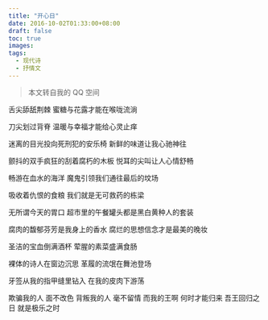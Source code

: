 ```yaml
---
title: "开心日"
date: 2016-10-02T01:33:00+08:00
draft: false
toc: true
images:
tags: 
  - 现代诗
  - 抒情文
---
```


> 本文转自我的 QQ 空间

舌尖舔舐荆棘
蜜糖与花露才能在喉咙流淌

刀尖划过背脊
温暖与幸福才能给心灵止痒

迷离的目光投向死刑犯的安乐椅
新鲜的味道让我心驰神往

颤抖的双手疯狂的刮着腐朽的木板
悦耳的尖叫让人心情舒畅

畅游在血水的海洋
魔鬼引领我们通往最后的坟场

吸收着仇恨的食粮
我们就是无可救药的栋梁

无所谓今天的胃口
超市里的午餐罐头都是黑白黄种人的套装

腐肉的馥郁芬芳是我身上的香水
腐烂的思想信念才是最美的晚妆

圣洁的宝血倒满酒杯
荤腥的素菜盛满食肠

裸体的诗人在窗边沉思
革履的流氓在舞池登场

牙签从我的指甲缝里钻入
在我的皮肉下游荡

欺骗我的人
面不改色
背叛我的人
毫不留情
而我的王啊
何时才能归来
吾王回归之日
就是极乐之时
